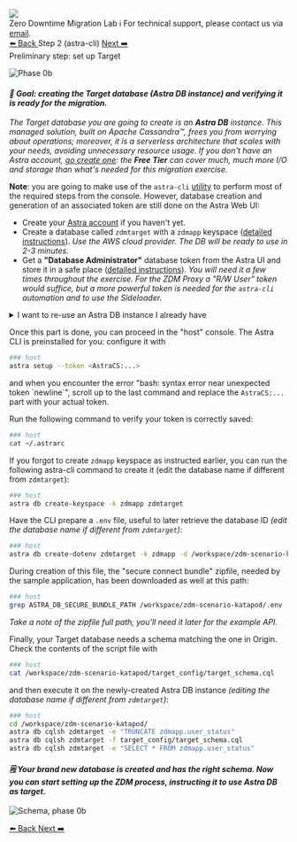 <!-- TOP -->
<div class="top">
  <img class="scenario-academy-logo" src="https://datastax-academy.github.io/katapod-shared-assets/images/ds-academy-2023.svg" />
  <div class="scenario-title-section">
    <span class="scenario-title">Zero Downtime Migration Lab</span>
    <span class="scenario-subtitle">ℹ️ For technical support, please contact us via <a href="mailto:academy@datastax.com">email</a>.</span>
  </div>
</div>

<!-- NAVIGATION -->
<div id="navigation-top" class="navigation-top">
  <a title="Back" href='command:katapod.loadPage?[{"step":"step1"}]' 
    class="btn btn-dark navigation-top-left">⬅️ Back
  </a>
  <span class="step-count">Step 2 (astra-cli)</span>
  <a title="Next" href='command:katapod.loadPage?[{"step":"step3"}]' 
    class="btn btn-dark navigation-top-right">Next ➡️
  </a>
</div>

<!-- CONTENT -->

<div class="step-title">Preliminary step: set up Target</div>

![Phase 0b](images/p0b.png)

#### _🎯 Goal: creating the Target database (Astra DB instance) and verifying it is ready for the migration._

_The Target database you are going to create is an **Astra DB** instance.
This managed solution, built on Apache Cassandra™, frees you from
worrying about operations; moreover, it is a serverless architecture
that scales with your needs, avoiding unnecessary resource usage.
If you don't have an Astra account, [go create one](https://astra.datastax.com/): the **Free Tier**
can cover much, much more I/O and storage than what's needed for
this migration exercise._

**Note**: you are going to make use of the `astra-cli` [utility](https://docs.datastax.com/en/astra-classic/docs/astra-cli/introduction.html)
to perform most of the required steps from the console.
However, database creation and generation of an associated token are still done on the Astra Web UI:

- Create your [Astra account](https://astra.datastax.com/) if you haven't yet.
- Create a database called `zdmtarget` with a `zdmapp` keyspace ([detailed instructions](https://awesome-astra.github.io/docs/pages/astra/create-instance/)). _Use the AWS cloud provider. The DB will be ready to use in 2-3 minutes._
- Get a **"Database Administrator"** database token from the Astra UI and store it in a safe place ([detailed instructions](https://awesome-astra.github.io/docs/pages/astra/create-token/#c-procedure)). _You will need it a few times throughout the exercise. For the ZDM Proxy a "R/W User" token would suffice, but a more powerful token is needed for the `astra-cli` automation and to use the Sideloader._

<details class="katapod-details"><summary>I want to re-use an Astra DB instance I already have</summary>

If you already have a database (likely with a name other than `zdmtarget`)
and want to use it, that's no problem at all! Just make sure you
[create a new keyspace](https://awesome-astra.github.io/docs/pages/astra/faq/#add-a-keyspace-to-an-existing-database) 
called `zdmapp` in your database and, in case the DB is in the "hibernated" state, please
[resume it](https://awesome-astra.github.io/docs/pages/astra/resume-db/) before moving to next step.

All you have to do then is replacing the name `zdmtarget` with your database
the few times it appears in the console commands for the rest of this scenario.

</details>

Once this part is done, you can proceed in the "host" console.
The Astra CLI is preinstalled for you: configure it with

```bash
### host
astra setup --token <AstraCS:...>
```

and when you encounter the error "bash: syntax error near unexpected token \`newline\`", scroll up to the last command and replace the `AstraCS:...` part with your actual token.

Run the following command to verify your token is correctly saved:

```bash
### host
cat ~/.astrarc
```

If you forgot to create `zdmapp` keyspace as instructed earlier, you can run the following astra-cli command to create it (edit the database name if different from `zdmtarget`):
```bash
### host
astra db create-keyspace -k zdmapp zdmtarget
```

Have the CLI prepare a `.env` file, useful to later retrieve the database ID _(edit the database name if different from `zdmtarget`)_:

```bash
### host
astra db create-dotenv zdmtarget -k zdmapp -d /workspace/zdm-scenario-katapod
```

During creation of this file, the "secure connect bundle" zipfile, needed by
the sample application, has been downloaded as well at this path:

```bash
### host
grep ASTRA_DB_SECURE_BUNDLE_PATH /workspace/zdm-scenario-katapod/.env
```

_Take a note of the zipfile full path, you'll need it later for the example API._

Finally, your Target database needs a schema matching the one in Origin.
Check the contents of the script file with

```bash
### host
cat /workspace/zdm-scenario-katapod/target_config/target_schema.cql
```

and then execute it on the newly-created Astra DB instance _(editing the database name if different from `zdmtarget`)_:

```bash
### host
cd /workspace/zdm-scenario-katapod/
astra db cqlsh zdmtarget -e "TRUNCATE zdmapp.user_status"
astra db cqlsh zdmtarget -f target_config/target_schema.cql
astra db cqlsh zdmtarget -e "SELECT * FROM zdmapp.user_status"
```

#### _🗒️ Your brand new database is created and has the right schema. Now you can start setting up the ZDM process, instructing it to use Astra DB as target._

![Schema, phase 0b](images/schema0b_r.png)

<!-- NAVIGATION -->
<div id="navigation-bottom" class="navigation-bottom">
  <a title="Back" href='command:katapod.loadPage?[{"step":"step1"}]'
    class="btn btn-dark navigation-bottom-left">⬅️ Back
  </a>
  <a title="Next" href='command:katapod.loadPage?[{"step":"step3"}]'
    class="btn btn-dark navigation-bottom-right">Next ➡️
  </a>
</div>
